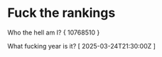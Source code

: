 # Fuck the rankings

Who the hell am I?
{ 10768510 }

What fucking year is it?
[ 2025-03-24T21:30:00Z ]
